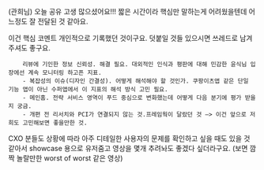 (관희님)
오늘 공유 고생 많으셨어요!!! 짧은 시간이라 핵심만 말하는게 어려웠을텐데 어느정도 잘 전달된 것 같아요.

이건 핵심 코멘트 개인적으로 기록했던 것이구요. 덧붙일 것들 있으시면 쓰레드로 남겨주셔도 좋구요.

		리뷰에 기인한 정보 신뢰성. 해결 필요. 대외적인 인식과 평판에 대해 민감한 윤식님 입장에선 계속 모니터링 하고픈 지표.
		- 복잡성의 이슈(디자인 간결성). 어떻게 해석해야 할 것인가. 쿠팡이츠앱 같은 단일 기능 앱이 아닌 수퍼앱에서 이 지표의 해석 방식 고민 필요.
		- 메인홈. 전략 서비스 영역이 푸드 중심으로 변화했는데 어떻게 다음 분기에 평가 받을지 궁금.
		- 개편 전 리서치와 PCI가 연결되지 않는 것.프레임웍이 달랐던 것 —> 이건 앞으로 저희도 고민해보면 좋을만한 것.

CXO 분들도 상황에 따라 아주 디테일한 사용자의 문제를 확인하고 싶을 때도 있을 것 같아서 showcase 용으로 유저줌고 영상을 몇개 추려놔도 좋겠다 싶더라구요. (보면 깜짝 놀랄만한 worst of worst 같은 영상)